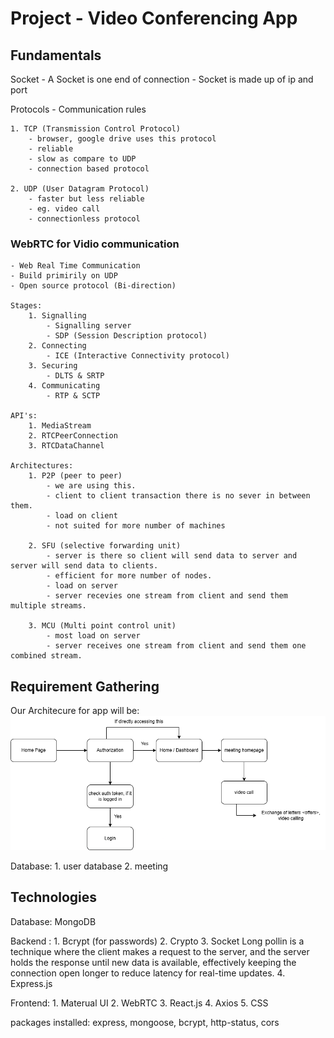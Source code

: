 # Project - Video Conferencing App

## Fundamentals

Socket
    - A Socket is one end of connection
    - Socket is made up of ip and port

Protocols
    - Communication rules
    
    1. TCP (Transmission Control Protocol)
        - browser, google drive uses this protocol
        - reliable
        - slow as compare to UDP
        - connection based protocol

    2. UDP (User Datagram Protocol)
        - faster but less reliable
        - eg. video call
        - connectionless protocol

### WebRTC for Vidio communication
    - Web Real Time Communication
    - Build primirily on UDP
    - Open source protocol (Bi-direction)

    Stages:
        1. Signalling
            - Signalling server
            - SDP (Session Description protocol)
        2. Connecting
            - ICE (Interactive Connectivity protocol)
        3. Securing
            - DLTS & SRTP
        4. Communicating
            - RTP & SCTP

    API's:
        1. MediaStream
        2. RTCPeerConnection
        3. RTCDataChannel

    Architectures:
        1. P2P (peer to peer)
            - we are using this.
            - client to client transaction there is no sever in between them.
            - load on client
            - not suited for more number of machines

        2. SFU (selective forwarding unit)
            - server is there so client will send data to server and server will send data to clients.
            - efficient for more number of nodes.
            - load on server
            - server recevies one stream from client and send them multiple streams.

        3. MCU (Multi point control unit) 
            - most load on server
            - server receives one stream from client and send them one combined stream.

## Requirement Gathering

Our Architecure for app will be:
![flowchart](videoConfApp.drawio.png)

Database: 
    1. user database
    2. meeting 
    
## Technologies 

Database: MongoDB

Backend :
    1. Bcrypt (for passwords)
    2. Crypto
    3. Socket
        Long pollin is a technique where the client makes a request to the server, and the server holds the response until new data is available, effectively keeping the connection open longer to reduce latency for real-time updates.
    4. Express.js

Frontend:
    1. Materual UI
    2. WebRTC
    3. React.js
    4. Axios
    5. CSS


packages installed:
express, mongoose, bcrypt, http-status, cors